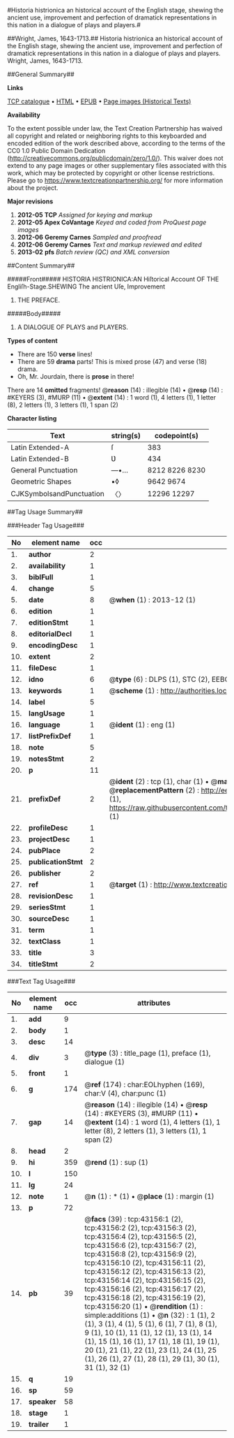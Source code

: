 #Historia histrionica an historical account of the English stage, shewing the ancient use, improvement and perfection of dramatick representations in this nation in a dialogue of plays and players.#

##Wright, James, 1643-1713.##
Historia histrionica an historical account of the English stage, shewing the ancient use, improvement and perfection of dramatick representations in this nation in a dialogue of plays and players.
Wright, James, 1643-1713.

##General Summary##

**Links**

[TCP catalogue](http://www.ota.ox.ac.uk/tcp/)  • 
[HTML](http://tei.it.ox.ac.uk/tcp/Texts-HTML/free/A67/A67159.html)  • 
[EPUB](http://tei.it.ox.ac.uk/tcp/Texts-EPUB/free/A67/A67159.epub) • 
[Page images (Historical Texts)](https://historicaltexts.jisc.ac.uk/eebo-09456231e)

**Availability**

To the extent possible under law, the Text Creation Partnership has waived all copyright and related or neighboring rights to this keyboarded and encoded edition of the work described above, according to the terms of the CC0 1.0 Public Domain Dedication (http://creativecommons.org/publicdomain/zero/1.0/). This waiver does not extend to any page images or other supplementary files associated with this work, which may be protected by copyright or other license restrictions. Please go to https://www.textcreationpartnership.org/ for more information about the project.

**Major revisions**

1. __2012-05__ __TCP__ *Assigned for keying and markup*
1. __2012-05__ __Apex CoVantage__ *Keyed and coded from ProQuest page images*
1. __2012-06__ __Geremy Carnes__ *Sampled and proofread*
1. __2012-06__ __Geremy Carnes__ *Text and markup reviewed and edited*
1. __2013-02__ __pfs__ *Batch review (QC) and XML conversion*

##Content Summary##

#####Front#####
HISTORIA HISTRIONICA:AN Hiſtorical Account OF THE Engliſh-Stage.SHEWING The ancient Uſe, Improvement
1. THE PREFACE.

#####Body#####

1. A DIALOGUE OF PLAYS and PLAYERS.

**Types of content**

  * There are 150 **verse** lines!
  * There are 59 **drama** parts! This is mixed prose (47) and verse (18) drama.
  * Oh, Mr. Jourdain, there is **prose** in there!

There are 14 **omitted** fragments! 
 @__reason__ (14) : illegible (14)  •  @__resp__ (14) : #KEYERS (3), #MURP (11)  •  @__extent__ (14) : 1 word (1), 4 letters (1), 1 letter (8), 2 letters (1), 3 letters (1), 1 span (2)

**Character listing**


|Text|string(s)|codepoint(s)|
|---|---|---|
|Latin Extended-A|ſ|383|
|Latin Extended-B|Ʋ|434|
|General Punctuation|—•…|8212 8226 8230|
|Geometric Shapes|▪◊|9642 9674|
|CJKSymbolsandPunctuation|〈〉|12296 12297|

##Tag Usage Summary##

###Header Tag Usage###

|No|element name|occ|attributes|
|---|---|---|---|
|1.|__author__|2||
|2.|__availability__|1||
|3.|__biblFull__|1||
|4.|__change__|5||
|5.|__date__|8| @__when__ (1) : 2013-12 (1)|
|6.|__edition__|1||
|7.|__editionStmt__|1||
|8.|__editorialDecl__|1||
|9.|__encodingDesc__|1||
|10.|__extent__|2||
|11.|__fileDesc__|1||
|12.|__idno__|6| @__type__ (6) : DLPS (1), STC (2), EEBO-CITATION (1), OCLC (1), VID (1)|
|13.|__keywords__|1| @__scheme__ (1) : http://authorities.loc.gov/ (1)|
|14.|__label__|5||
|15.|__langUsage__|1||
|16.|__language__|1| @__ident__ (1) : eng (1)|
|17.|__listPrefixDef__|1||
|18.|__note__|5||
|19.|__notesStmt__|2||
|20.|__p__|11||
|21.|__prefixDef__|2| @__ident__ (2) : tcp (1), char (1)  •  @__matchPattern__ (2) : ([0-9\-]+):([0-9IVX]+) (1), (.+) (1)  •  @__replacementPattern__ (2) : http://eebo.chadwyck.com/downloadtiff?vid=$1&page=$2 (1), https://raw.githubusercontent.com/textcreationpartnership/Texts/master/tcpchars.xml#$1 (1)|
|22.|__profileDesc__|1||
|23.|__projectDesc__|1||
|24.|__pubPlace__|2||
|25.|__publicationStmt__|2||
|26.|__publisher__|2||
|27.|__ref__|1| @__target__ (1) : http://www.textcreationpartnership.org/docs/. (1)|
|28.|__revisionDesc__|1||
|29.|__seriesStmt__|1||
|30.|__sourceDesc__|1||
|31.|__term__|1||
|32.|__textClass__|1||
|33.|__title__|3||
|34.|__titleStmt__|2||


###Text Tag Usage###

|No|element name|occ|attributes|
|---|---|---|---|
|1.|__add__|9||
|2.|__body__|1||
|3.|__desc__|14||
|4.|__div__|3| @__type__ (3) : title_page (1), preface (1), dialogue (1)|
|5.|__front__|1||
|6.|__g__|174| @__ref__ (174) : char:EOLhyphen (169), char:V (4), char:punc (1)|
|7.|__gap__|14| @__reason__ (14) : illegible (14)  •  @__resp__ (14) : #KEYERS (3), #MURP (11)  •  @__extent__ (14) : 1 word (1), 4 letters (1), 1 letter (8), 2 letters (1), 3 letters (1), 1 span (2)|
|8.|__head__|2||
|9.|__hi__|359| @__rend__ (1) : sup (1)|
|10.|__l__|150||
|11.|__lg__|24||
|12.|__note__|1| @__n__ (1) : * (1)  •  @__place__ (1) : margin (1)|
|13.|__p__|72||
|14.|__pb__|39| @__facs__ (39) : tcp:43156:1 (2), tcp:43156:2 (2), tcp:43156:3 (2), tcp:43156:4 (2), tcp:43156:5 (2), tcp:43156:6 (2), tcp:43156:7 (2), tcp:43156:8 (2), tcp:43156:9 (2), tcp:43156:10 (2), tcp:43156:11 (2), tcp:43156:12 (2), tcp:43156:13 (2), tcp:43156:14 (2), tcp:43156:15 (2), tcp:43156:16 (2), tcp:43156:17 (2), tcp:43156:18 (2), tcp:43156:19 (2), tcp:43156:20 (1)  •  @__rendition__ (1) : simple:additions (1)  •  @__n__ (32) : 1 (1), 2 (1), 3 (1), 4 (1), 5 (1), 6 (1), 7 (1), 8 (1), 9 (1), 10 (1), 11 (1), 12 (1), 13 (1), 14 (1), 15 (1), 16 (1), 17 (1), 18 (1), 19 (1), 20 (1), 21 (1), 22 (1), 23 (1), 24 (1), 25 (1), 26 (1), 27 (1), 28 (1), 29 (1), 30 (1), 31 (1), 32 (1)|
|15.|__q__|19||
|16.|__sp__|59||
|17.|__speaker__|58||
|18.|__stage__|1||
|19.|__trailer__|1||
